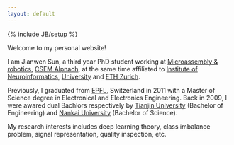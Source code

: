 ```yaml
---
layout: default
---
```

{% include JB/setup %}

Welcome to my personal website! 

I am Jianwen Sun, a third year PhD student working at 
<a href="http://www.csem.ch/site/card.asp?nav=2468&sub=21819&title=Systems&activity=16951" target="_blank">Microassembly & robotics</a>, 
<a href="http://www.csem.ch/site/card.asp?nav=2577&sub=4679&title=Alpnach" target="_blank">CSEM Alpnach</a>, at the same time affiliated to <a href="http://www.ini.uzh.ch/" target="_blank">Institute of Neuroinformatics</a>, <a href="http://www.uzh.ch/index_en.html" target="_blank">University</a> and 
<a href="https://www.ethz.ch/en.html" target="_blank">ETH Zurich</a>. 

Previously, I graduated from <a href="http://www.epfl.ch" target="_blank">EPFL</a>, Switzerland in 2011 with a Master of Science degree in Electronical and Electronics Engineering. Back in 2009, I were awared dual Bachlors respectively by <a href="http://www.tju.edu.cn" target="_blank">Tianjin University</a> (Bachelor of Engineering) and <a href="http://www.nankai.edu.cn">Nankai University</a> (Bachelor of Science).

My research interests includes deep learning theory, class imbalance problem, signal representation, quality inspection, etc.

